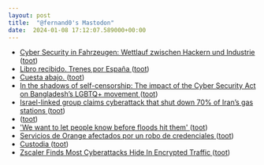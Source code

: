 ```yaml
---
layout: post
title:  "@fernand0's Mastodon"
date:  2024-01-08 17:12:07.589000+00:00
---
```

*  [Cyber Security in Fahrzeugen: Wettlauf zwischen Hackern und Industrie​ ](https://www.heise.de/hintergrund/Cyber-Security-in-Fahrzeugen-Wettlauf-zwischen-Hackern-und-Industrie-9318721.htm) ([toot](https://mastodon.social/@fernand0/111721442678495243))
*  [Libro recibido. Trenes por España ](https://fotografiasenmovimiento.wordpress.com/2024/01/08/libro-recibido-trenes-por-espana) ([toot](https://mastodon.social/@fernand0/111721408841944558))
*  [Cuesta abajo. ](https://avecesunafoto.wordpress.com/2024/01/08/cuesta-abajo) ([toot](https://mastodon.social/@fernand0/111721373083944687))
*  [In the shadows of self-censorship: The impact of the Cyber Security Act on Bangladesh’s LGBTQ+ movement ](https://globalvoices.org/2024/01/04/in-the-shadows-of-self-censorship-the-impact-of-the-cyber-security-act-on-bangladeshs-lgbtq-movement) ([toot](https://mastodon.social/@fernand0/111721298189548633))
*  [Israel-linked group claims cyberattack that shut down 70% of Iran’s gas stations  ](https://www.timesofisrael.com/israel-linked-group-claims-cyberattack-that-shuts-down-70-of-irans-gas-stations/) ([toot](https://mastodon.social/@fernand0/111721089156154645))
*  [ ](https://mastodon.social/users/fernand0/statuses/111720658895500712/activity) ([toot](https://mastodon.social/users/fernand0/statuses/111720658895500712/activity))
*  ['We want to let people know before floods hit them' ](https://www.bbc.com/news/business-6774825) ([toot](https://mastodon.social/@fernand0/111720392733050879))
*  [Servicios de Orange afectados por un robo de credenciales ](https://unaaldia.hispasec.com/2024/01/servicios-de-orange-afectados-por-un-robo-de-credenciales.htm) ([toot](https://mastodon.social/@fernand0/111720131339927028))
*  [Custodia ](https://www.flickr.com/photos/fernand0/53420243940) ([toot](https://mastodon.social/@fernand0/111720031695705714))
*  [Zscaler Finds Most Cyberattacks Hide In Encrypted Traffic ](https://www.zscaler.es/press/zscaler-threatlabz-finds-most-cyberattacks-hide-encrypted-traffi) ([toot](https://mastodon.social/@fernand0/111719846902366435))
